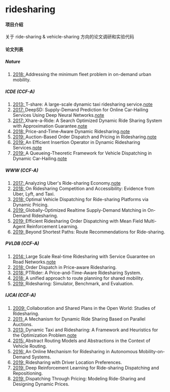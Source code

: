 # ridesharing

#### 项目介绍
关于 ride-sharing & vehicle-sharing 方向的论文调研和实验代码

#### 论文列表

##### Nature

1. [ 2018: ](https://www.nature.com/articles/s41586-018-0095-1)Addressing the minimum fleet problem in on-demand urban mobility.

##### ICDE (CCF-A)

1. [ 2013: ](https://ieeexplore.ieee.org/document/6544843)T-share: A large-scale dynamic taxi ridesharing service.[note](https://tong-yu-pluto.github.io/post/2020-2-4-1/)  
2. [ 2017: ](https://ieeexplore.ieee.org/document/7929980)DeepSD: Supply-Demand Prediction for Online Car-Hailing Services Using Deep Neural Networks.[note](https://tong-yu-pluto.github.io/post/2020-2-10-1/)
3. [ 2017: ](https://ieeexplore.ieee.org/document/7930052)Xhare-a-Ride: A Search Optimized Dynamic Ride Sharing System with Approximation Guarantee.[note](https://tong-yu-pluto.github.io/post/2020-2-12-1/)
4. [ 2018: ](https://ieeexplore.ieee.org/document/8509320)Price-and-Time-Aware Dynamic Ridesharing.[note](https://tong-yu-pluto.github.io/post/2020-2-17-1/)
5. [ 2019: ](https://ieeexplore.ieee.org/document/8731370)Auction-Based Order Dispatch and Pricing in Ridesharing.[note](https://tong-yu-pluto.github.io/post/2020-2-22-1/)
6. [ 2019: ](https://ieeexplore.ieee.org/document/8731569)An Efficient Insertion Operator in Dynamic Ridesharing Services.[note](https://github.com/Tong-Yu-Pluto/ridesharing)
7. [ 2019: ](https://ieeexplore.ieee.org/document/8731585)A Queueing-Theoretic Framework for Vehicle Dispatching in Dynamic Car-Hailing.[note](https://tong-yu-pluto.github.io/post/2020-2-23-1/)
   
##### WWW (CCF-A)

1. [ 2017: ](https://dl.acm.org/doi/10.1145/3041021.3054194)Analyzing Uber's Ride-sharing Economy.[note](https://tong-yu-pluto.github.io/post/2020-2-26-1/)
2. [ 2018: ](https://dl.acm.org/doi/10.1145/3178876.3186134)On Ridesharing Competition and Accessibility: Evidence from Uber, Lyft, and Taxi.
3. [ 2018: ](https://dl.acm.org/doi/10.1145/3184558.3186924)Optimal Vehicle Dispatching for Ride-sharing Platforms via Dynamic Pricing.
4. [ 2019: ](https://dl.acm.org/doi/10.1145/3308558.3313579)Globally-Optimized Realtime Supply-Demand Matching in On-Demand Ridesharing.
5. [ 2019: ](https://dl.acm.org/doi/10.1145/3308558.3313433)Efficient Ridesharing Order Dispatching with Mean Field Multi-Agent Reinforcement Learning.
6. [ 2019: ](https://dl.acm.org/doi/10.1145/3308558.3313465)Beyond Shortest Paths: Route Recommendations for Ride-sharing.
 
##### PVLDB (CCF-A)

1. [ 2014: ](http://www.vldb.org/pvldb/vol7/p2017-huang.pdf)Large Scale Real-time Ridesharing with Service Guarantee on Road Networks.[note](https://tong-yu-pluto.github.io/post/2020-2-7-1/)
2. [ 2018: ](http://www.vldb.org/pvldb/vol11/p853-zheng.pdf)Order Dispatch in Price-aware Ridesharing.
3. [ 2018: ](http://www.vldb.org/pvldb/vol11/p1938-chen.pdf)PTRider: A Price-and-Time-Aware Ridesharing System.
4. [ 2018: ](http://www.vldb.org/pvldb/vol11/p1633-tong.pdf)A unified approach to route planning for shared mobility.
5. [ 2019: ](http://www.vldb.org/pvldb/vol12/p1085-pan.pdf)Ridesharing: Simulator, Benchmark, and Evaluation.

##### IJCAI (CCF-A)

1. [ 2009: ](https://www.ijcai.org/Proceedings/09/Papers/041.pdf)Collaboration and Shared Plans in the Open World: Studies of Ridesharing.
2. [ 2011: ](https://www.ijcai.org/Proceedings/11/Papers/055.pdf)A Mechanism for Dynamic Ride Sharing Based on Parallel Auctions.
3. [ 2013: ](https://www.aaai.org/ocs/index.php/IJCAI/IJCAI13/paper/view/6779/7177)Dynamic Taxi and Ridesharing: A Framework and Heuristics for the Optimization Problem.[note](https://tong-yu-pluto.github.io/post/2020-2-5-1/)
4. [ 2015: ](https://www.ijcai.org/Proceedings/15/Papers/374.pdf)Abstract Routing Models and Abstractions in the Context of Vehicle Routing.
5. [ 2016: ](https://www.ijcai.org/Proceedings/16/Papers/074.pdf)An Online Mechanism for Ridesharing in Autonomous Mobility-on-Demand Systems.
6. [ 2019: ](https://www.ijcai.org/Proceedings/2019/0079.pdf)Ridesharing with Driver Location Preferences.
7. [ 2019: ](https://www.ijcai.org/Proceedings/2019/0958.pdf)Deep Reinforcement Learning for Ride-sharing Dispatching and Repositioning.
8. [ 2019: ](https://www.ijcai.org/Proceedings/2019/0024.pdf)Dispatching Through Pricing: Modeling Ride-Sharing and Designing Dynamic Prices.

